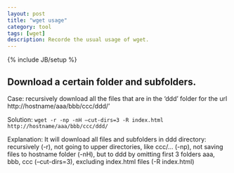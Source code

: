 ```yaml
---
layout: post
title: "wget usage"
category: tool
tags: [wget]
description: Recorde the usual usage of wget.
---
```

{% include JB/setup %}

## Download a certain folder and subfolders.
Case: recursively download all the files that are in the ‘ddd’  folder for the url http://hostname/aaa/bbb/ccc/ddd/&#8217;

Solution:
`wget -r -np -nH –cut-dirs=3 -R index.html http://hostname/aaa/bbb/ccc/ddd/`

Explanation:
It will download all files and subfolders in ddd directory:
recursively (-r),
not going to upper directories, like ccc/… (-np),
not saving files to hostname folder (-nH),
but to ddd by omitting first 3 folders aaa, bbb, ccc (–cut-dirs=3),
excluding index.html files (-R index.html)